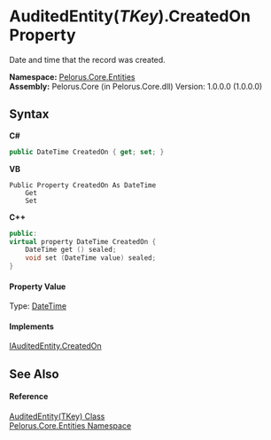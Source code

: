 # AuditedEntity(*TKey*).CreatedOn Property 
 

Date and time that the record was created.

**Namespace:**&nbsp;<a href="20086FC9">Pelorus.Core.Entities</a><br />**Assembly:**&nbsp;Pelorus.Core (in Pelorus.Core.dll) Version: 1.0.0.0 (1.0.0.0)

## Syntax

**C#**<br />
``` C#
public DateTime CreatedOn { get; set; }
```

**VB**<br />
``` VB
Public Property CreatedOn As DateTime
	Get
	Set
```

**C++**<br />
``` C++
public:
virtual property DateTime CreatedOn {
	DateTime get () sealed;
	void set (DateTime value) sealed;
}
```


#### Property Value
Type: <a href="http://msdn2.microsoft.com/en-us/library/03ybds8y" target="_blank">DateTime</a>

#### Implements
<a href="44943203">IAuditedEntity.CreatedOn</a><br />

## See Also


#### Reference
<a href="7E472187">AuditedEntity(TKey) Class</a><br /><a href="20086FC9">Pelorus.Core.Entities Namespace</a><br />